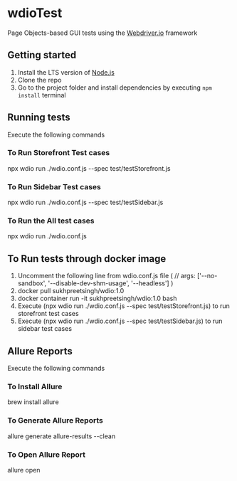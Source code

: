 # wdioTest
Page Objects-based GUI tests using the [Webdriver.io](http://webdriver.io) framework

## Getting started
1. Install the LTS version of [Node.js](https://nodejs.org)
2. Clone the repo
3. Go to the project folder and install dependencies by executing `npm install` terminal

## Running tests
Execute the following commands

### To Run Storefront Test cases
npx wdio run ./wdio.conf.js --spec test/testStorefront.js

### To Run Sidebar Test cases
npx wdio run ./wdio.conf.js --spec test/testSidebar.js

### To Run the All test cases 
npx wdio run ./wdio.conf.js

## To Run tests through docker image 
1. Uncomment the following line from wdio.conf.js file 
   ( // args: ['--no-sandbox', '--disable-dev-shm-usage', '--headless'] )
3. docker pull sukhpreetsingh/wdio:1.0
4. docker container run -it sukhpreetsingh/wdio:1.0 bash
5. Execute (npx wdio run ./wdio.conf.js --spec test/testStorefront.js) to run storefront test cases
6. Execute (npx wdio run ./wdio.conf.js --spec test/testSidebar.js) to run sidebar test cases
 
## Allure Reports
Execute the following commands
### To Install Allure
brew install allure

### To Generate Allure Reports
allure generate allure-results --clean

### To Open Allure Report
allure open
